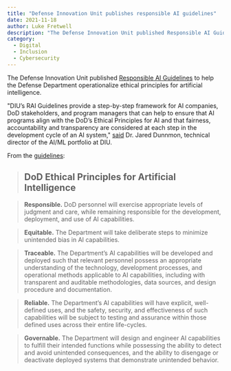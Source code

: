```yaml
---
title: "Defense Innovation Unit publishes responsible AI guidelines"
date: 2021-11-18
author: Luke Fretwell
description: "The Defense Innovation Unit published Responsible AI Guidelines to help the Defense Department operationalize ethical principles for artificial intelligence."
category:
  - Digital
  - Inclusion
  - Cybersecurity
---
```


The Defense Innovation Unit published [Responsible AI Guidelines](https://www.diu.mil/responsible-ai-guidelines) to help the Defense Department operationalize ethical principles for artificial intelligence.

"DIU’s RAI Guidelines provide a step-by-step framework for AI companies, DoD stakeholders, and program managers that can help to ensure that AI programs align with the DoD’s Ethical Principles for AI and that fairness, accountability and transparency are considered at each step in the development cycle of an AI system," [said](https://www.diu.mil/latest/diu-operationalizes-responsible-ai-guidelines-in-practice) Dr. Jared Dunnmon, technical director of the AI/ML portfolio at DIU.

From the [guidelines](https://assets.ctfassets.net/3nanhbfkr0pc/acoo1Fj5uungnGNPJ3QWy/6ec382b3b5a20ec7de6defdb33b04dcd/2021_RAI_Report.pdf):

> ## DoD Ethical Principles for Artificial Intelligence

> **Responsible.** DoD personnel will exercise appropriate levels of judgment and care, while remaining responsible for the development, deployment, and use of AI capabilities.

> **Equitable.** The Department will take deliberate steps to minimize unintended bias in AI capabilities.

> **Traceable.** The Department’s AI capabilities will be developed and deployed such that relevant personnel possess an appropriate understanding of the technology, development processes, and operational methods applicable to AI capabilities, including with transparent and auditable methodologies, data  sources, and design procedure and documentation.

> **Reliable.** The Department’s AI capabilities will have explicit, well-defined uses, and the safety, security, and effectiveness of such capabilities will be subject to testing and assurance within those defined uses across their entire life-cycles.

> **Governable.** The Department will design and engineer AI capabilities to  fulfill their intended functions while possessing the ability to detect and avoid unintended consequences, and the ability to disengage or deactivate deployed systems that demonstrate unintended behavior.
